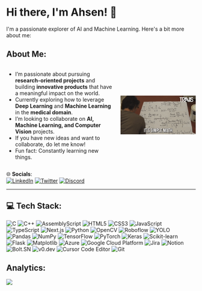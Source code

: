 # Hi there, I'm Ahsen! 👋

I'm a passionate explorer of AI and Machine Learning. Here's a bit more about me:

## About Me:
<div style="display: flex; align-items: center; justify-content: space-between;">

 <div style="flex: 1; padding-right: 20px;">
    <ul>
      <li>I’m passionate about pursuing <strong>research-oriented projects</strong> and building <strong>innovative products</strong> that have a meaningful impact on the world.</li>
      <li>Currently exploring how to leverage <strong>Deep Learning</strong> and <strong>Machine Learning</strong> in the <strong>medical domain</strong>.</li>
      <li>I’m looking to collaborate on <strong>AI, Machine Learning, and Computer Vision</strong> projects.</li>
      <li>If you have new ideas and want to collaborate, do let me know!</li>
      <li>Fun fact: Constantly learning new things.</li>
    </ul>
</div>

  
  <img src="./assets/my_gif.gif" alt="Description of GIF" style="width: 200px; height: auto;"/> <!-- Adjust the size as needed -->

</div>

🌐 **Socials**:<br>
[![LinkedIn](https://img.shields.io/badge/LinkedIn-Connect-blue?style=for-the-badge&logo=linkedin)](https://www.linkedin.com/in/ahsen-tahir-224a7126b) 
[![Twitter](https://img.shields.io/badge/Twitter-Follow-blue?style=for-the-badge&logo=twitter)](https://twitter.com/@ahsen_0606)
[![Discord](https://img.shields.io/badge/Discord-Add-blueviolet?style=for-the-badge&logo=discord)](https://discordapp.com/users/1113468865087799387)


---

## 💻 Tech Stack:

<p align="left">
  <img src="https://img.shields.io/badge/C-blue?style=for-the-badge&logo=c" alt="C"/>
  <img src="https://img.shields.io/badge/C++-00599C?style=for-the-badge&logo=cplusplus" alt="C++"/>
  <img src="https://img.shields.io/badge/AssemblyScript-blue?style=for-the-badge&logo=AssemblyScript" alt="AssemblyScript"/>
  <img src="https://img.shields.io/badge/HTML5-orange?style=for-the-badge&logo=html5" alt="HTML5"/>
  <img src="https://img.shields.io/badge/CSS3-blue?style=for-the-badge&logo=css3" alt="CSS3"/>
  <img src="https://img.shields.io/badge/JavaScript-yellow?style=for-the-badge&logo=javascript" alt="JavaScript"/>
  <img src="https://img.shields.io/badge/TypeScript-blue?style=for-the-badge&logo=typescript" alt="TypeScript"/>
  <img src="https://img.shields.io/badge/Next.js-black?style=for-the-badge&logo=nextdotjs" alt="Next.js"/>
  <img src="https://img.shields.io/badge/Python-blue?style=for-the-badge&logo=python" alt="Python"/>
  <img src="https://img.shields.io/badge/OpenCV-brightgreen?style=for-the-badge&logo=opencv" alt="OpenCV"/>
  <img src="https://img.shields.io/badge/Roboflow-brightgreen?style=for-the-badge&logo=Roboflow" alt="Roboflow"/>
  <img src="https://img.shields.io/badge/YOLO-red?style=for-the-badge&logo=YOLO" alt="YOLO"/>
  <img src="https://img.shields.io/badge/Pandas-darkblue?style=for-the-badge&logo=pandas" alt="Pandas"/>
  <img src="https://img.shields.io/badge/NumPy-lightblue?style=for-the-badge&logo=numpy" alt="NumPy"/>
  <img src="https://img.shields.io/badge/TensorFlow-orange?style=for-the-badge&logo=tensorflow" alt="TensorFlow"/>
  <img src="https://img.shields.io/badge/PyTorch-red?style=for-the-badge&logo=pytorch" alt="PyTorch"/>
  <img src="https://img.shields.io/badge/Keras-lightblue?style=for-the-badge&logo=keras" alt="Keras"/>
  <img src="https://img.shields.io/badge/Scikit--Learn-darkblue?style=for-the-badge&logo=scikit-learn" alt="Scikit-learn"/>
  <img src="https://img.shields.io/badge/Flask-darkblue?style=for-the-badge&logo=flask" alt="Flask"/>
  <img src="https://img.shields.io/badge/Matplotlib-yellowgreen?style=for-the-badge&logo=matplotlib" alt="Matplotlib"/>
  <img src="https://img.shields.io/badge/Azure-blue?style=for-the-badge&logo=microsoftazure" alt="Azure"/>
  <img src="https://img.shields.io/badge/GCP-orange?style=for-the-badge&logo=googlecloud" alt="Google Cloud Platform"/>
  <img src="https://img.shields.io/badge/Jira-blue?style=for-the-badge&logo=jira" alt="Jira"/>
  <img src="https://img.shields.io/badge/Notion-darkblue?style=for-the-badge&logo=notion" alt="Notion"/>
  <img src="https://img.shields.io/badge/Bolt.SN-purple?style=for-the-badge&logo=bolt" alt="Bolt.SN"/>
  <img src="https://img.shields.io/badge/v0.dev-black?style=for-the-badge" alt="v0.dev"/>
  <img src="https://img.shields.io/badge/Cursor%20Code%20Editor-green?style=for-the-badge" alt="Cursor Code Editor"/>
  <img src="https://img.shields.io/badge/Git-red?style=for-the-badge&logo=git" alt="Git"/>
</p>


## Analytics:

[![](https://visitcount.itsvg.in/api?id=AhsenTahir&label=Profile%20Viewers&color=12&icon=0&pretty=true)](https://visitcount.itsvg.in)


